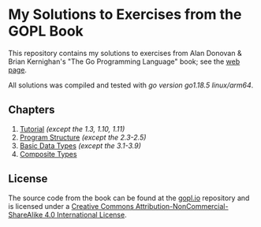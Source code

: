 # My Solutions to Exercises from the GOPL Book

This repository contains my solutions to exercises from Alan Donovan & Brian Kernighan's "The Go Programming Language" book; see the [web page](http://www.gopl.io).

All solutions was compiled and tested with *go version go1.18.5 linux/arm64*.

## Chapters

1. [Tutorial](ch01) *(except the 1.3, 1.10, 1.11)*
2. [Program Structure](ch02) *(except the 2.3-2.5)*
3. [Basic Data Types](ch03) *(except the 3.1-3.9)*
4. [Composite Types](ch04)

## License

The source code from the book can be found at the [gopl.io](https://github.com/adonovan/gopl.io) repository and is licensed under a [Creative Commons Attribution-NonCommercial-ShareAlike 4.0 International License](http://creativecommons.org/licenses/by-nc-sa/4.0/).

